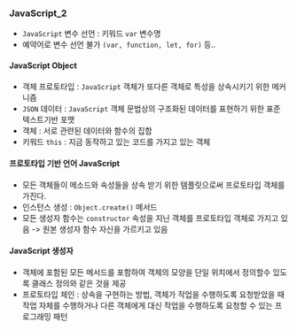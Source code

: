 ### JavaScript_2
- `JavaScript` 변수 선언 : 키워드 `var` 변수명
- 예약어로 변수 선언 불가 `(var, function, let, for)` 등.. 

#### JavaScript Object
- 객체 프로토타입 : `JavaScript` 객체가 또다른 객체로 특성을 상속시키기 위한 메커니즘
- `JSON` 데이터 : `JavaScript` 객체 문법상의 구조화된 데이터를 표현하기 위한 표준 텍스트기반 포맷
- 객체 : 서로 관련된 데이터와 함수의 집합
- 키워드 `this` : 지금 동작하고 있는 코드를 가지고 있는 객체

#### 프로토타입 기반 언어 JavaScript
- 모든 객체들이 메소드와 속성들을 상속 받기 위한 템플릿으로써 프로토타입 객체를 가진다.
- 인스턴스 생성 : `Object.create()` 메서드
- 모든 생성자 함수는 `constructor` 속성을 지닌 객체를 프로토타입 객체로 가지고 있음 -> 원본 생성자 함수 자신을 가르키고 있음

#### JavaScript 생성자
- 객체에 포함된 모든 메서드를 포함하여 객체의 모양을 단일 위치에서 정의할수 있도록 클래스 정의와 같은 것을 제공
- 프로토타입 체인 : 상속을 구현하는 방법, 객체가 작업을 수행하도록 요청받았을 때 작업 자체를 수행하거나 다른 객체에게 대신 작업을 수행하도록 요청할 수 있는 프로그래밍 패턴
